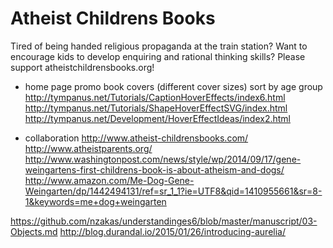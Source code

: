 # Atheist Childrens Books

Tired of being handed religious propaganda at the train station? 
Want to encourage kids to develop enquiring and rational thinking skills?
Please support atheistchildrensbooks.org!


- home page
promo book covers (different cover sizes)
sort by age group
http://tympanus.net/Tutorials/CaptionHoverEffects/index6.html
http://tympanus.net/Tutorials/ShapeHoverEffectSVG/index.html
http://tympanus.net/Development/HoverEffectIdeas/index2.html

- collaboration
http://www.atheist-childrensbooks.com/
http://www.atheistparents.org/
http://www.washingtonpost.com/news/style/wp/2014/09/17/gene-weingartens-first-childrens-book-is-about-atheism-and-dogs/
http://www.amazon.com/Me-Dog-Gene-Weingarten/dp/1442494131/ref=sr_1_1?ie=UTF8&qid=1410955661&sr=8-1&keywords=me+dog+weingarten

https://github.com/nzakas/understandinges6/blob/master/manuscript/03-Objects.md
http://blog.durandal.io/2015/01/26/introducing-aurelia/


